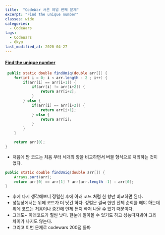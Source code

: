 ```yaml
---
title:  "CodeWar 서른 여덞 번째 문제"
excerpt: "Find the unique number"
classes: wide
categories:
  - CodeWars
tags:
  - CodeWars
  - 6kyu
last_modified_at: 2020-04-27
---
```


#### [Find the unique number](https://www.codewars.com/kata/585d7d5adb20cf33cb000235)

```java
 public static double findUniq(double arr[]) {
    for(int i = 0; i < arr.length - 2 ; i++) {
        if(arr[i] == arr[i+1]) {
            if(arr[i] != arr[i+2]) {
                return arr[i+2];
            }
        } else {
            if(arr[i] == arr[i+2]) {
                return arr[i+1];
            } else {
                return arr[i];
            }
        }
    }

    return arr[0];
}
```

* 처음에 짠 코드는 처음 부터 세개의 항을 비교하면서 버블 형식으로 처리하는 것이었다.

```java
public static double findUniq(double arr[]) {
    Arrays.sort(arr);
    return arr[0] == arr[1] ? arr[arr.length -1] : arr[0];
}
```

* 후에 다시 생각해보니 정렬한 후에 아래 코드 처럼 한 항만 비교하면 된다.
* 성능상에서는 위에 코드가 더 낫긴 하다. 정렬은 결국 한번 전체 순회를 해야 하는데 위에 코드는 처음이나 중간에 언제 든지 빠져 나올 수 있기 때문이다.
* 그래도~ 아래코드가 훨씬 낫다. 한눈에 알아볼 수 있기도 하고 성능따져봐야 그리 차이가 나지도 않는다. 
* 그리고 이번 문제로 codewars 200점 돌파